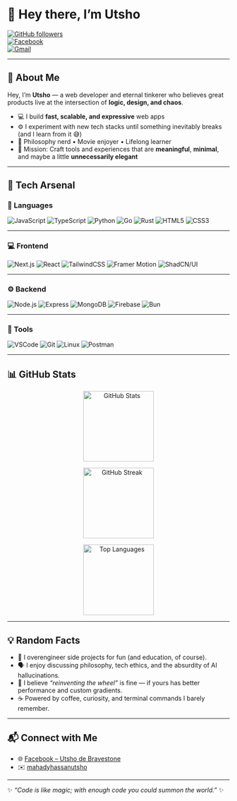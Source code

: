 # 👋 Hey there, I’m Utsho  

[![GitHub followers](https://img.shields.io/github/followers/mahadyhassanutsho?label=Follow%20Me&style=social)](https://github.com/mahadyhassanutsho)  
[![Facebook](https://img.shields.io/badge/Facebook-%231877F2.svg?&style=for-the-badge&logo=facebook&logoColor=white)](https://facebook.com/utshodebravestone)  
[![Gmail](https://img.shields.io/badge/Email-D14836?style=for-the-badge&logo=gmail&logoColor=white)](mailto:mahadyhassanutsho)  

---

## 🚀 About Me  
Hey, I’m **Utsho** — a web developer and eternal tinkerer who believes great products live at the intersection of **logic, design, and chaos**.  

- 💻 I build **fast, scalable, and expressive** web apps  
- ⚙️ I experiment with new tech stacks until something inevitably breaks (and I learn from it 😅)  
- 🧠 Philosophy nerd • Movie enjoyer • Lifelong learner  
- 🎯 Mission: Craft tools and experiences that are **meaningful**, **minimal**, and maybe a little **unnecessarily elegant**  

---

## 🧰 Tech Arsenal  

### 🧠 Languages  
![JavaScript](https://img.shields.io/badge/JavaScript-000000?style=for-the-badge&logo=javascript&logoColor=F7DF1E)
![TypeScript](https://img.shields.io/badge/TypeScript-000000?style=for-the-badge&logo=typescript&logoColor=3178C6)
![Python](https://img.shields.io/badge/Python-000000?style=for-the-badge&logo=python&logoColor=3776AB)
![Go](https://img.shields.io/badge/Go-000000?style=for-the-badge&logo=go&logoColor=00ADD8)
![Rust](https://img.shields.io/badge/Rust-000000?style=for-the-badge&logo=rust&logoColor=CE412B)
![HTML5](https://img.shields.io/badge/HTML5-000000?style=for-the-badge&logo=html5&logoColor=E34F26)
![CSS3](https://img.shields.io/badge/CSS3-000000?style=for-the-badge&logo=css3&logoColor=1572B6)

---

### 💻 Frontend  
![Next.js](https://img.shields.io/badge/Next.js-000000?style=for-the-badge&logo=nextdotjs&logoColor=white)
![React](https://img.shields.io/badge/React-000000?style=for-the-badge&logo=react&logoColor=61DAFB)
![TailwindCSS](https://img.shields.io/badge/TailwindCSS-000000?style=for-the-badge&logo=tailwindcss&logoColor=06B6D4)
![Framer Motion](https://img.shields.io/badge/Framer_Motion-000000?style=for-the-badge&logo=framer&logoColor=EF4444)
![ShadCN/UI](https://img.shields.io/badge/ShadCN/UI-000000?style=for-the-badge&logo=shadcnui&logoColor=white)

---

### ⚙️ Backend  
![Node.js](https://img.shields.io/badge/Node.js-000000?style=for-the-badge&logo=nodedotjs&logoColor=339933)
![Express](https://img.shields.io/badge/Express-000000?style=for-the-badge&logo=express&logoColor=white)
![MongoDB](https://img.shields.io/badge/MongoDB-000000?style=for-the-badge&logo=mongodb&logoColor=47A248)
![Firebase](https://img.shields.io/badge/Firebase-000000?style=for-the-badge&logo=firebase&logoColor=FFCA28)
![Bun](https://img.shields.io/badge/Bun-000000?style=for-the-badge&logo=bun&logoColor=white)

---

### 🧰 Tools  
![VSCode](https://img.shields.io/badge/VSCode-000000?style=for-the-badge&logo=visualstudiocode&logoColor=0078D7)
![Git](https://img.shields.io/badge/Git-000000?style=for-the-badge&logo=git&logoColor=F05032)
![Linux](https://img.shields.io/badge/Linux-000000?style=for-the-badge&logo=linux&logoColor=FCC624)
![Postman](https://img.shields.io/badge/Postman-000000?style=for-the-badge&logo=postman&logoColor=FF6C37)

---

## 📊 GitHub Stats  
<p align="center">
  <img src="https://github-readme-stats.vercel.app/api?username=mahadyhassanutsho&show_icons=true&theme=tokyonight" alt="GitHub Stats" height="160"/>
</p>

<p align="center">
  <img src="https://streak-stats.demolab.com?user=mahadyhassanutsho&theme=tokyonight&hide_border=true" alt="GitHub Streak" height="160"/>
</p>

<p align="center">
  <img src="https://github-readme-stats.vercel.app/api/top-langs/?username=mahadyhassanutsho&layout=compact&theme=tokyonight" alt="Top Languages" height="160"/>
</p>

---

## 💡 Random Facts  
- 🧩 I overengineer side projects for fun (and education, of course).  
- 🗣️ I enjoy discussing philosophy, tech ethics, and the absurdity of AI hallucinations.  
- 🧠 I believe *“reinventing the wheel”* is fine — if yours has better performance and custom gradients.  
- ☕ Powered by coffee, curiosity, and terminal commands I barely remember.  

---

## 📬 Connect with Me  
- 🌐 [Facebook – Utsho de Bravestone](https://facebook.com/utshodebravestone)  
- ✉️ [mahadyhassanutsho](mailto:mahadyhassanutsho)  

---

✨ _“Code is like magic; with enough code you could summon the world.”_ ✨
